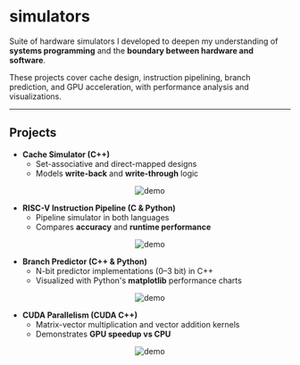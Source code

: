 # simulators

Suite of hardware simulators I developed to deepen my understanding of **systems programming** and the **boundary between hardware and software**.  

These projects cover cache design, instruction pipelining, branch prediction, and GPU acceleration, with performance analysis and visualizations.

---





## Projects

- **Cache Simulator (C++)**  
  - Set-associative and direct-mapped designs  
  - Models **write-back** and **write-through** logic

<div align="center">
  <img src="./static/cache.gif"alt="demo" >
</div>

- **RISC-V Instruction Pipeline (C & Python)**  
  - Pipeline simulator in both languages  
  - Compares **accuracy** and **runtime performance**
    
<div align="center">
  <img src="./static/instruction.gif"alt="demo" >
</div>

- **Branch Predictor (C++ & Python)**  
  - N-bit predictor implementations (0–3 bit) in C++
  - Visualized with Python's **matplotlib** performance charts  
<div align="center">
  <img src="./static/branching.gif"alt="demo" >
</div>

- **CUDA Parallelism (CUDA C++)**  
  - Matrix-vector multiplication and vector addition kernels  
  - Demonstrates **GPU speedup vs CPU**  

<div align="center">
  <img src="https://beaualbritton.site/images/cuda.png"alt="demo" >
</div>
